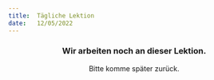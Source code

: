 ```yaml
---
title:  Tägliche Lektion
date:   12/05/2022
---
```


### <center>Wir arbeiten noch an dieser Lektion.</center>
<center>Bitte komme später zurück.</center>